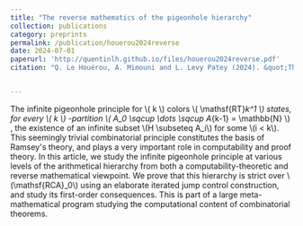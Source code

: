 ```yaml
---
title: "The reverse mathematics of the pigeonhole hierarchy"
collection: publications
category: preprints
permalink: /publication/houerou2024reverse
date: 2024-07-01
paperurl: 'http://quentinlh.github.io/files/houerou2024reverse.pdf'
citation: "Q. Le Houérou, A. Mimouni and L. Levy Patey (2024). &quot;The reverse mathematics of the pigeonhole hierarchy.&quot; "


---
```


The infinite pigeonhole principle for \\( k \\) colors \\( \mathsf{RT}_k^1 \\) states, for every  \\( k \\) -partition \\( A_0 \sqcup \dots \sqcup A_{k-1} = \mathbb{N} \\) , the existence of an infinite subset \\(H \subseteq A_i\\) for some \\(i < k\\). This seemingly trivial combinatorial principle constitutes the basis of Ramsey's theory, and plays a very important role in computability and proof theory. In this article, we study the infinite pigeonhole principle at various levels of the arithmetical hierarchy from both a computability-theoretic and reverse mathematical viewpoint. We prove that this hierarchy is strict over \\(\mathsf{RCA}_0\\) using an elaborate iterated jump control construction, and study its first-order consequences. This is part of a large meta-mathematical program studying the computational content of combinatorial theorems. 